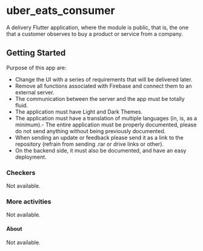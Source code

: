 # uber_eats_consumer

A delivery Flutter application, where the module is public, that is, the one that a customer observes to buy a product or service from a company.

## Getting Started

Purpose of this app are:

- Change the UI with a series of requirements that will be delivered later.
- Remove all functions associated with Firebase and connect them to an external server.
- The communication between the server and the app must be totally fluid.
- The application must have Light and Dark Themes.
- The application must have a translation of multiple languages ​​(in, is, as a minimum).- The entire application must be properly documented, please do not send anything without being previously documented.
- When sending an update or feedback please send it as a link to the repository (refrain from sending .rar or drive links or other).
- On the backend side, it must also be documented, and have an easy deployment.

### Checkers

Not available.

### More activities

Not available.

#### About

Not available.
